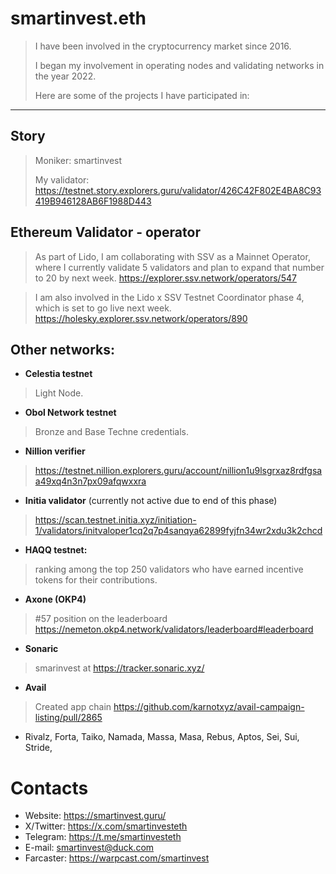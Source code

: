 # smartinvest.eth
> I have been involved in the cryptocurrency market since 2016.
> 
> I began my involvement in operating nodes and validating networks in the year 2022.
> 
>  Here are some of the projects I have participated in:
***
## Story
> Moniker: smartinvest
> 
> My validator:
https://testnet.story.explorers.guru/validator/426C42F802E4BA8C93419B946128AB6F1988D443
## Ethereum Validator - operator
>As part of Lido, I am collaborating with SSV as a Mainnet Operator, where I currently validate 5 validators and plan to expand that number to 20 by next week. 
https://explorer.ssv.network/operators/547

> I am also involved in the Lido x SSV Testnet Coordinator phase 4, which is set to go live next week.
> https://holesky.explorer.ssv.network/operators/890


## Other networks:

- **Celestia testnet** 
> Light Node.

- **Obol Network testnet** 
> Bronze and Base Techne credentials.

- **Nillion verifier** 
> https://testnet.nillion.explorers.guru/account/nillion1u9lsgrxaz8rdfgsaa49xq4n3n7px09afqwxxra

- **Initia validator** (currently not active due to end of this phase)
> https://scan.testnet.initia.xyz/initiation-1/validators/initvaloper1cq2q7p4sanqya62899fyjfn34wr2xdu3k2chcd

- **HAQQ testnet:** 
> ranking among the top 250 validators who have earned incentive tokens for their contributions.

- **Axone (OKP4)** 
> #57 position on the leaderboard https://nemeton.okp4.network/validators/leaderboard#leaderboard

- **Sonaric**
> smarinvest at https://tracker.sonaric.xyz/

- **Avail**
> Created app chain https://github.com/karnotxyz/avail-campaign-listing/pull/2865

- Rivalz, Forta, Taiko, Namada, Massa, Masa, Rebus, Aptos, Sei, Sui, Stride,

# Contacts
* Website: https://smartinvest.guru/
* X/Twitter: https://x.com/smartinvesteth
* Telegram: https://t.me/smartinvesteth
* E-mail: smartinvest@duck.com
* Farcaster: https://warpcast.com/smartinvest
